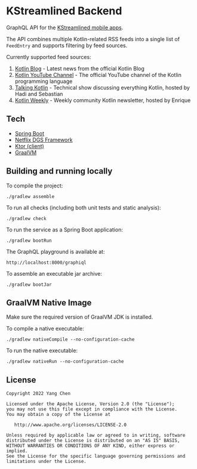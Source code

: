 # KStreamlined Backend

GraphQL API for the [KStreamlined mobile apps](https://github.com/ReactiveCircus/kstreamlined-mobile).

The API combines multiple Kotlin-related RSS feeds into a single list of `FeedEntry` and supports filtering by feed sources.

Currently supported feed sources:

1. [Kotlin Blog](https://blog.jetbrains.com/kotlin/feed/) - Latest news from the official Kotlin Blog
2. [Kotlin YouTube Channel](https://www.youtube.com/feeds/videos.xml?channel_id=UCP7uiEZIqci43m22KDl0sNw) - The official YouTube channel of the Kotlin programming language
3. [Talking Kotlin](https://talkingkotlin.com/feed) - Technical show discussing everything Kotlin, hosted by Hadi and Sebastian
4. [Kotlin Weekly](https://rss.app/feeds/QKefltG2nWU9PWuu.xml) - Weekly community Kotlin newsletter, hosted by Enrique

## Tech

- [Spring Boot](https://github.com/spring-projects/spring-boot)
- [Netflix DGS Framework](https://netflix.github.io/dgs/)
- [Ktor (client)](https://ktor.io/)
- [GraalVM](https://www.graalvm.org/)

## Building and running locally

To compile the project:

```
./gradlew assemble
```

To run all checks (including both unit tests and static analysis):

```
./gradlew check
```

To run the service as a Spring Boot application:

```
./gradlew bootRun
```

The GraphQL playground is available at:

```
http://localhost:8000/graphiql
```

To assemble an executable jar archive:

```
./gradlew bootJar
```

## GraalVM Native Image

Make sure the required version of GraalVM JDK is installed.

To compile a native executable:

```
./gradlew nativeCompile --no-configuration-cache
```

To run the native executable:

```
./gradlew nativeRun --no-configuration-cache
```

## License

```
Copyright 2022 Yang Chen

Licensed under the Apache License, Version 2.0 (the "License");
you may not use this file except in compliance with the License.
You may obtain a copy of the License at

   http://www.apache.org/licenses/LICENSE-2.0

Unless required by applicable law or agreed to in writing, software
distributed under the License is distributed on an "AS IS" BASIS,
WITHOUT WARRANTIES OR CONDITIONS OF ANY KIND, either express or implied.
See the License for the specific language governing permissions and
limitations under the License.
```

